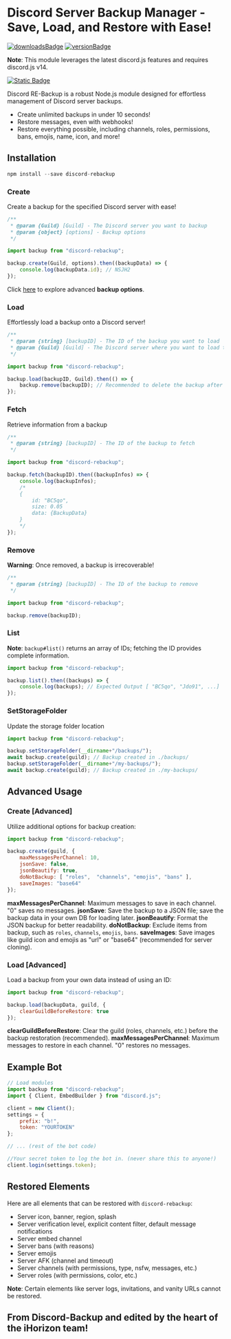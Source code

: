 # Discord Server Backup Manager - Save, Load, and Restore with Ease!

[![downloadsBadge](https://img.shields.io/npm/dt/discord-rebackup?style=for-the-badge)](https://npmjs.com/rediscord-backup)
[![versionBadge](https://img.shields.io/npm/v/discord-rebackup?style=for-the-badge)](https://npmjs.com/discord-rebackup)

**Note**: This module leverages the latest discord.js features and requires discord.js v14.

[![Static Badge](https://img.shields.io/badge/Created%20by%20iHorizon%20Team-blue)](https://ihorizon.me)

Discord RE-Backup is a robust Node.js module designed for effortless management of Discord server backups.

- Create unlimited backups in under 10 seconds!
- Restore messages, even with webhooks!
- Restore everything possible, including channels, roles, permissions, bans, emojis, name, icon, and more!

## Installation

```js
npm install --save discord-rebackup
```

### Create

Create a backup for the specified Discord server with ease!

```js
/**
 * @param {Guild} [Guild] - The Discord server you want to backup
 * @param {object} [options] - Backup options
 */

import backup from "discord-rebackup";

backup.create(Guild, options).then((backupData) => {
    console.log(backupData.id); // NSJH2
});
```

Click [here](#create-advanced) to explore advanced **backup options**.

### Load

Effortlessly load a backup onto a Discord server!

```js
/**
 * @param {string} [backupID] - The ID of the backup you want to load
 * @param {Guild} [Guild] - The Discord server where you want to load the backup
 */

import backup from "discord-rebackup";

backup.load(backupID, Guild).then(() => {
    backup.remove(backupID); // Recommended to delete the backup after loading
});
```

### Fetch

Retrieve information from a backup

```js
/**
 * @param {string} [backupID] - The ID of the backup to fetch
 */

import backup from "discord-rebackup";

backup.fetch(backupID).then((backupInfos) => {
    console.log(backupInfos);
    /*
    {
        id: "BC5qo",
        size: 0.05
        data: {BackupData}
    }
    */
});
```

### Remove

**Warning**: Once removed, a backup is irrecoverable!

```js
/**
 * @param {string} [backupID] - The ID of the backup to remove
 */

import backup from "discord-rebackup";

backup.remove(backupID);
```

### List

**Note**: `backup#list()` returns an array of IDs; fetching the ID provides complete information.

```js
import backup from "discord-rebackup";

backup.list().then((backups) => {
    console.log(backups); // Expected Output [ "BC5qo", "Jdo91", ...]
});
```

### SetStorageFolder

Update the storage folder location

```js
import backup from "discord-rebackup";

backup.setStorageFolder(__dirname+"/backups/");
await backup.create(guild); // Backup created in ./backups/
backup.setStorageFolder(__dirname+"/my-backups/");
await backup.create(guild); // Backup created in ./my-backups/
```

## Advanced Usage

### Create [Advanced]

Utilize additional options for backup creation:

```js
import backup from "discord-rebackup";

backup.create(guild, {
    maxMessagesPerChannel: 10,
    jsonSave: false,
    jsonBeautify: true,
    doNotBackup: [ "roles",  "channels", "emojis", "bans" ],
    saveImages: "base64"
});
```

**maxMessagesPerChannel**: Maximum messages to save in each channel. "0" saves no messages.
**jsonSave**: Save the backup to a JSON file; save the backup data in your own DB for loading later.
**jsonBeautify**: Format the JSON backup for better readability.
**doNotBackup**: Exclude items from backup, such as `roles`, `channels`, `emojis`, `bans`.
**saveImages**: Save images like guild icon and emojis as "url" or "base64" (recommended for server cloning).

### Load [Advanced]

Load a backup from your own data instead of using an ID:

```js
import backup from "discord-rebackup";

backup.load(backupData, guild, {
    clearGuildBeforeRestore: true
});
```

**clearGuildBeforeRestore**: Clear the guild (roles, channels, etc.) before the backup restoration (recommended).
**maxMessagesPerChannel**: Maximum messages to restore in each channel. "0" restores no messages.

## Example Bot

```js
// Load modules
import backup from "discord-rebackup";
import { Client, EmbedBuilder } from "discord.js";

client = new Client();
settings = {
    prefix: "b!",
    token: "YOURTOKEN"
};

// ... (rest of the bot code)

//Your secret token to log the bot in. (never share this to anyone!)
client.login(settings.token);
```

## Restored Elements

Here are all elements that can be restored with `discord-rebackup`:

- Server icon, banner, region, splash
- Server verification level, explicit content filter, default message notifications
- Server embed channel
- Server bans (with reasons)
- Server emojis
- Server AFK (channel and timeout)
- Server channels (with permissions, type, nsfw, messages, etc.)
- Server roles (with permissions, color, etc.)

**Note**: Certain elements like server logs, invitations, and vanity URLs cannot be restored.

## From Discord-Backup and edited by the heart of the iHorizon team!